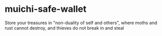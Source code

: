 # muichi-safe-wallet
Store your treasures in "non-duality of self and others", where moths and rust cannot destroy, and thieves do not break in and steal
